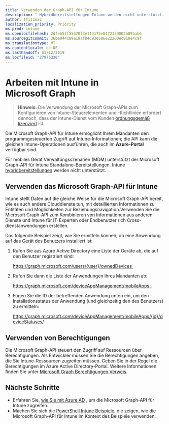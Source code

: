 ```yaml
---
title: Verwenden der Graph-API für Intune
description: " Hybridbereitstellungen Intune werden nicht unterstützt. "
author: tfitzmac
localization_priority: Priority
ms.prod: intune
ms.openlocfilehash: 2dfeb5ff55670f3e11b175e0472359002b09bab6
ms.sourcegitcommit: 36be044c89a19af84c93e586e22200ec919e4c9f
ms.translationtype: MT
ms.contentlocale: de-DE
ms.lasthandoff: 01/12/2019
ms.locfileid: "27975330"
---
```

# <a name="working-with-intune-in-microsoft-graph"></a>Arbeiten mit Intune in Microsoft Graph  

> **Hinweis:** Die Verwendung der Microsoft Graph-APIs zum Konfigurieren von Intune-Steuerelementen und -Richtlinien erfordert dennoch, dass der Intune-Dienst vom Kunden [ordnungsgemäß lizenziert](https://www.microsoft.com/en-us/cloud-platform/microsoft-intune-pricing) ist.

Die Microsoft Graph-API für Intune ermöglicht Ihrem Mandanten den programmgesteuerten Zugriff auf Intune-Informationen; die API kann die gleichen Intune-Operationen ausführen, die auch im **Azure-Portal** verfügbar sind.  

Für mobiles Gerät Verwaltungsszenarien (MDM) unterstützt der Microsoft Graph-API für Intune Standalone-Bereitstellungen. Intune [hybridbereitstellungen](https://docs.microsoft.com/en-us/sccm/mdm/understand/choose-between-standalone-intune-and-hybrid-mobile-device-management) werden nicht unterstützt. 

## <a name="using-the-microsoft-graph-api-for-intune"></a>Verwenden das Microsoft Graph-API für Intune

Intune stellt Daten auf die gleiche Weise für die Microsoft Graph-API bereit, wie es auch andere Clouddienste tun, mit detaillierten Informationen zu Entitäten und Möglichkeiten zur Beziehungsnavigation.Verwenden Sie die Microsoft Graph-API zum Kombinieren von Informationen aus anderen Dienste und Intune für IT-Experten oder Endbenutzer rich Cross-dienstanwendungen erstellen.     

Das folgende Beispiel zeigt, wie Sie ermitteln können, ob eine Anwendung auf das Gerät des Benutzers installiert ist: 

1. Rufen Sie aus Azure Active Directory eine Liste der Geräte ab, die auf den Benutzer registriert sind: 

    https://graph.microsoft.com/users/{user}/ownedDevices 

2. Rufen Sie dann die Liste der Anwendungen Ihres Mandanten ab: 

    https://graph.microsoft.com/deviceAppManagement/mobileApps  

3. Fügen Sie die ID der betreffenden Anwendung unten ein, um den Installationsstatus der Anwendung (und gleichzeitig den des Benutzers) zu ermitteln:

    https://graph.microsoft.com/deviceAppManagement/mobileApps/{id}/deviceStatuses/


## <a name="using-permissions"></a>Verwenden von Berechtigungen

Die Microsoft Graph-API steuert den Zugriff auf Ressourcen über Berechtigungen. Als Entwickler müssen Sie die Berechtigungen angeben, die Sie Intune-Ressourcen zugreifen müssen. Geben Sie in der Regel die Berechtigungen im Azure Active Directory-Portal. Weitere Informationen finden Sie unter [Microsoft Graph Berechtigungen Verweis](https://docs.microsoft.com/en-us/graph/permissions-reference).

## <a name="next-steps"></a>Nächste Schritte

- Erfahren Sie, [wie Sie mit Azure AD](https://docs.microsoft.com/en-us/intune/intune-graph-apis) , um die Microsoft Graph-API für Intune zugreifen.  
- Machen Sie sich die [PowerShell Intune Beispiele](https://github.com/microsoftgraph/powershell-intune-samples), die zeigen, wie die Microsoft Graph-API für Intune im Kontext des Beispiele verwenden.
